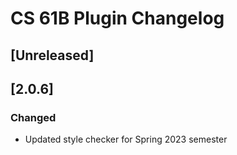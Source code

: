 <!-- Keep a Changelog guide -> https://keepachangelog.com -->

# CS 61B Plugin Changelog

## [Unreleased]

## [2.0.6]
### Changed
- Updated style checker for Spring 2023 semester
